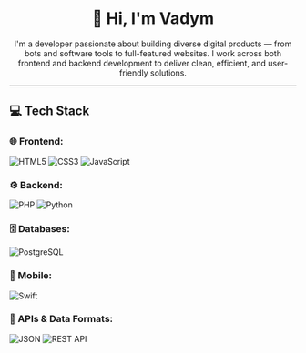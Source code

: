 <h1 align="center">👋 Hi, I'm Vadym</h1>

<p align="center">
 I'm a developer passionate about building diverse digital products — from bots and software tools to full-featured websites. I work across both frontend and backend development to deliver clean, efficient, and user-friendly solutions.
</p>

---

## 💻 Tech Stack

### 🌐 Frontend:
![HTML5](https://img.shields.io/badge/HTML5-E34F26?style=flat-square&logo=html5&logoColor=white)
![CSS3](https://img.shields.io/badge/CSS3-1572B6?style=flat-square&logo=css3&logoColor=white)
![JavaScript](https://img.shields.io/badge/JavaScript-F7DF1E?style=flat-square&logo=javascript&logoColor=black)

### ⚙️ Backend:
![PHP](https://img.shields.io/badge/PHP-777BB4?style=flat-square&logo=php&logoColor=white)
![Python](https://img.shields.io/badge/Python-3776AB?style=flat-square&logo=python&logoColor=white)

### 🗄️ Databases:
![PostgreSQL](https://img.shields.io/badge/PostgreSQL-336791?style=flat-square&logo=postgresql&logoColor=white)

### 📱 Mobile:
![Swift](https://img.shields.io/badge/Swift-FA7343?style=flat-square&logo=swift&logoColor=white)

### 🔌 APIs & Data Formats:
![JSON](https://img.shields.io/badge/JSON-000000?style=flat-square&logo=json&logoColor=white)
![REST API](https://img.shields.io/badge/REST-API-blue?style=flat-square)
